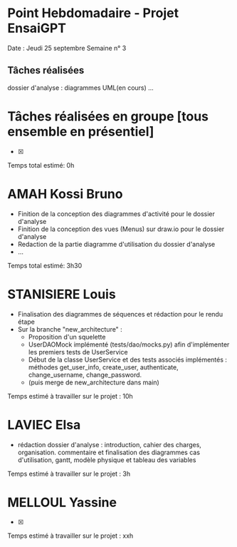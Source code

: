 # Point Hebdomadaire - Projet EnsaiGPT

Date : Jeudi 25 septembre 
Semaine n° 3

## Tâches réalisées
dossier d'analyse : diagrammes UML(en cours)
...
# Tâches réalisées en groupe [tous ensemble en présentiel]
- [x]

Temps total estimé: 0h

# AMAH Kossi Bruno
- Finition de la conception des diagrammes d'activité pour le dossier d'analyse
- Finition de la conception des vues (Menus) sur draw.io pour le dossier d'analyse
- Redaction de la partie diagramme d'utilisation du dossier d'analyse
- ...

Temps total estimé: 3h30

# STANISIERE Louis
  - Finalisation des diagrammes de séquences et rédaction pour le rendu étape
  - Sur la branche "new_architecture" :
    - Proposition d'un squelette
    - UserDAOMock implémenté (tests/dao/mocks.py) afin d'implémenter les premiers tests de UserService
    - Début de la classe UserService et des tests associés implémentés : méthodes get_user_info, create_user, authenticate, change_username, change_password.
    - (puis merge de new_architecture dans main)

Temps estimé à travailler sur le projet : 10h 

# LAVIEC Elsa
  - rédaction dossier d'analyse : introduction, cahier des charges, organisation. commentaire et finalisation des diagrammes cas d'utilisation, gantt, modèle physique et tableau des variables 

Temps estimé à travailler sur le projet : 3h

# MELLOUL Yassine
  - [x]

  Temps estimé à travailler sur le projet : xxh 

